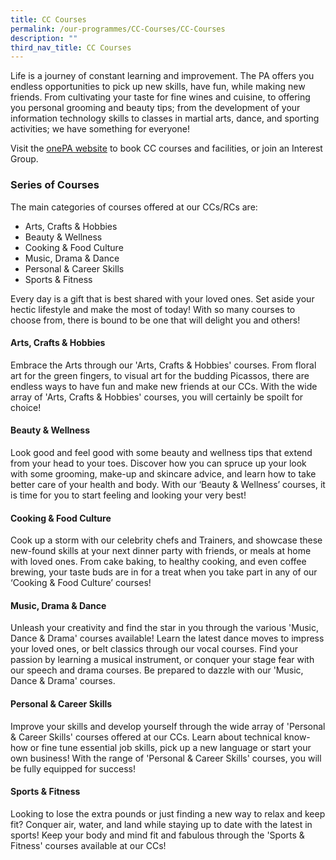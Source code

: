 ```yaml
---
title: CC Courses
permalink: /our-programmes/CC-Courses/CC-Courses
description: ""
third_nav_title: CC Courses
---
```

Life is a journey of constant learning and improvement. The PA offers you endless opportunities to pick up new skills, have fun, while making new friends. From cultivating your taste for fine wines and cuisine, to offering you personal grooming and beauty tips; from the development of your information technology skills to classes in martial arts, dance, and sporting activities; we have something for everyone!

Visit the [onePA website](https://www.onepa.gov.sg/) to book CC courses and facilities, or join an Interest Group.

### Series of Courses
The main categories of courses offered at our CCs/RCs are:

* Arts, Crafts & Hobbies
* Beauty & Wellness
* Cooking & Food Culture
* Music, Drama & Dance
* Personal & Career Skills
* Sports & Fitness

Every day is a gift that is best shared with your loved ones. Set aside your hectic lifestyle and make the most of today! With so many courses to choose from, there is bound to be one that will delight you and others! 

#### Arts, Crafts & Hobbies
Embrace the Arts through our 'Arts, Crafts & Hobbies' courses. From floral art for the green fingers, to visual art for the budding Picassos, there are endless ways to have fun and make new friends at our CCs. With the wide array of 'Arts, Crafts & Hobbies' courses, you will certainly be spoilt for choice!

#### Beauty & Wellness
Look good and feel good with some beauty and wellness tips that extend from your head to your toes. Discover how you can spruce up your look with some grooming, make-up and skincare advice, and learn how to take better care of your health and body. With our ‘Beauty & Wellness’ courses, it is time for you to start feeling and looking your very best!

#### Cooking & Food Culture 
Cook up a storm with our celebrity chefs and Trainers, and showcase these new-found skills at your next dinner party with friends, or meals at home with loved ones. From cake baking, to healthy cooking, and even coffee brewing, your taste buds are in for a treat when you take part in any of our ‘Cooking & Food Culture’ courses!

#### Music, Drama & Dance
Unleash your creativity and find the star in you through the various 'Music, Dance & Drama' courses available! Learn the latest dance moves to impress your loved ones, or belt classics through our vocal courses. Find your passion by learning a musical instrument, or conquer your stage fear with our speech and drama courses. Be prepared to dazzle with our 'Music, Dance & Drama' courses.

#### Personal & Career Skills
Improve your skills and develop yourself through the wide array of 'Personal & Career Skills' courses offered at our CCs. Learn about technical know-how or fine tune essential job skills, pick up a new language or start your own business! With the range of 'Personal & Career Skills' courses, you will be fully equipped for success!

#### Sports & Fitness
Looking to lose the extra pounds or just finding a new way to relax and keep fit? Conquer air, water, and land while staying up to date with the latest in sports! Keep your body and mind fit and fabulous through the 'Sports & Fitness' courses available at our CCs!
